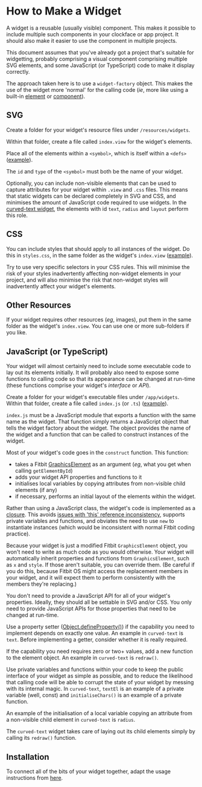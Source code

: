 # How to Make a Widget

A widget is a reusable (usually visible) component. This makes it possible to include multiple such components in your clockface or app project. It should also make it easier to use the component in multiple projects.

This document assumes that you've already got a project that's suitable for widgetting, probably comprising a visual component comprising multiple SVG elements, and some JavaScript (or TypeScript) code to make it display correctly.

The approach taken here is to use a `widget-factory` object. This makes the use of the widget more 'normal' for the calling code (_ie_, more like using a built-in [element](https://dev.fitbit.com/build/guides/user-interface/svg/) or [component](https://dev.fitbit.com/build/guides/user-interface/svg-components/)).

## SVG

Create a folder for your widget's resource files under `/resources/widgets`.

Within that folder, create a file called `index.view` for the widget's elements.

Place all of the elements within a `<symbol>`, which is itself within a `<defs>` ([example](../resources/widgets/curved-text/index.view)).

The `id` and `type` of the `<symbol>` must both be the name of your widget.

Optionally, you can include non-visible elements that can be used to capture attributes for your widget within `.view` and `.css` files. This means that static widgets can be declared completely in SVG and CSS, and minimises the amount of JavaScript code required to use widgets. In the [curved-text widget](../resources/widgets/curved-text/index.view), the elements with id `text`, `radius` and `layout` perform this role.

## CSS

You can include styles that should apply to all instances of the widget. Do this in `styles.css`, in the same folder as the widget's `index.view` ([example](../resources/widgets/curved-text/styles.css)).

Try to use very specific selectors in your CSS rules. This will minimise the risk of your styles inadvertently affecting non-widget elements in your project, and will also minimise the risk that non-widget styles will inadvertently affect your widget's elements.

## Other Resources

If your widget requires other resources (_eg_, images), put them in the same folder as the widget's `index.view`. You can use one or more sub-folders if you like.

## JavaScript (or TypeScript)

Your widget will almost certainly need to include some executable code to lay out its elements initially. It will probably also need to expose some functions to calling code so that its appearance can be changed at run-time (these functions comprise your widget's _interface_ or _API_).

Create a folder for your widget's executable files under `/app/widgets`. Within that folder, create a file called `index.js` (or `.ts`) ([example](../app/widgets/curved-text/index.ts)).

`index.js` must be a JavaScript module that exports a function with the same name as the widget. That function simply returns a JavaScript object that tells the widget factory about the widget. The object provides the name of the widget and a function that can be called to construct instances of the widget.

Most of your widget's code goes in the `construct` function. This function:

- takes a Fitbit [GraphicsElement](https://dev.fitbit.com/build/reference/device-api/document/#interface-graphicselement) as an argument (_eg_, what you get when calling `getElementById`)
- adds your widget API properties and functions to it
- initialises local variables by copying attributes from non-visible child elements (if any)
- if necessary, performs an initial layout of the elements within the widget.

Rather than using a JavaScript class, the widget's code is implemented as a [closure](https://developer.mozilla.org/en-US/docs/Web/JavaScript/Closures). This avoids [issues with 'this' reference inconsistency](https://www.digitalocean.com/community/conceptual_articles/understanding-this-bind-call-and-apply-in-javascript), supports private variables and functions, and obviates the need to use `new` to instantiate instances (which would be inconsistent with normal Fitbit coding practice).

Because your widget is just a modified Fitbit `GraphicsElement` object, you won't need to write as much code as you would otherwise. Your widget will automatically inherit properties and functions from `GraphicsElement`, such as `x` and `style`. If those aren't suitable, you can override them. (Be careful if you do this, because Fitbit OS might access the replacement members in your widget, and it will expect them to perform consistently with the members they're replacing.)

You don't need to provide a JavaScript API for all of your widget's properties. Ideally, they should all be settable in SVG and/or CSS. You only need to provide JavaScript APIs for those properties that need to be changed at run-time.

Use a property setter ([Object.defineProperty()](https://developer.mozilla.org/en-US/docs/Web/JavaScript/Reference/Global_Objects/Object/defineProperty)) if the capability you need to implement depends on exactly one value. An example in `curved-text` is `text`. Before implementing a getter, consider whether it is really required.

If the capability you need requires zero or two+ values, add a new function to the element object. An example in `curved-text` is `redraw()`.

Use private variables and functions within your code to keep the public interface of your widget as simple as possible, and to reduce the likelihood that calling code will be able to corrupt the state of your widget by messing with its internal magic. In `curved-text`, `textEl` is an example of a private variable (well, const) and `initialiseChars()` is an example of a private function.

An example of the initialisation of a local variable copying an attribute from a non-visible child element in `curved-text` is `radius`.

The `curved-text` widget takes care of laying out its child elements simply by calling its `redraw()` function.

## Installation

To connect all of the bits of your widget together, adapt the usage instructions from [here](usage.md).
